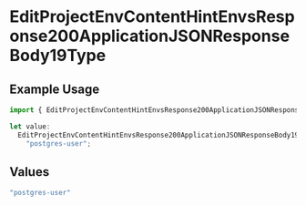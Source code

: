 # EditProjectEnvContentHintEnvsResponse200ApplicationJSONResponseBody19Type

## Example Usage

```typescript
import { EditProjectEnvContentHintEnvsResponse200ApplicationJSONResponseBody19Type } from "@simplesagar/vercel/models/editprojectenvop.js";

let value:
  EditProjectEnvContentHintEnvsResponse200ApplicationJSONResponseBody19Type =
    "postgres-user";
```

## Values

```typescript
"postgres-user"
```